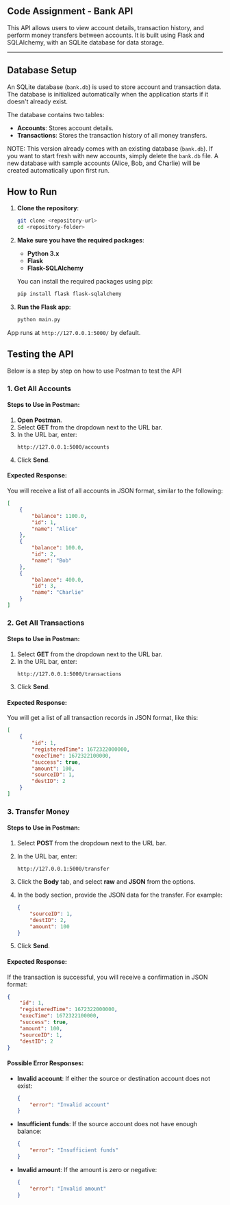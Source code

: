 ## Code Assignment - Bank API

This API allows users to view account details, transaction history, and perform money transfers between accounts. It is built using Flask and SQLAlchemy, with an SQLite database for data storage.

---


## Database Setup

An SQLite database (`bank.db`) is used to store account and transaction data. The database is initialized automatically when the application starts if it doesn't already exist.

The database contains two tables:
- **Accounts**: Stores account details.
- **Transactions**: Stores the transaction history of all money transfers.

NOTE: This version already comes with an existing database (`bank.db`). If you want to start fresh with new accounts, simply delete the `bank.db` file. A new database with sample accounts (Alice, Bob, and Charlie) will be created automatically upon first run.

## How to Run

1. **Clone the repository**:

   ```bash
   git clone <repository-url>
   cd <repository-folder>
   ```

2. **Make sure you have the required packages**:
    - **Python 3.x**
    - **Flask**
    - **Flask-SQLAlchemy**
  
    You can install the required packages using pip:
  
    ```bash
    pip install flask flask-sqlalchemy
    ```

4. **Run the Flask app**:

   ```bash
   python main.py
   ```

  App runs at `http://127.0.0.1:5000/` by default.


## Testing the API

Below is a step by step on how to use Postman to test the API

### **1. Get All Accounts**
  
#### Steps to Use in Postman:
1. **Open Postman**.
2. Select **GET** from the dropdown next to the URL bar.
3. In the URL bar, enter:
   ```
   http://127.0.0.1:5000/accounts
   ```
4. Click **Send**.

#### Expected Response:
You will receive a list of all accounts in JSON format, similar to the following:

```json
[
    {
        "balance": 1100.0,
        "id": 1,
        "name": "Alice"
    },
    {
        "balance": 100.0,
        "id": 2,
        "name": "Bob"
    },
    {
        "balance": 400.0,
        "id": 3,
        "name": "Charlie"
    }
]
```

### **2. Get All Transactions**

#### Steps to Use in Postman:
1. Select **GET** from the dropdown next to the URL bar.
2. In the URL bar, enter:
   ```
   http://127.0.0.1:5000/transactions
   ```
3. Click **Send**.

#### Expected Response:
You will get a list of all transaction records in JSON format, like this:

```json
[
    {
        "id": 1,
        "registeredTime": 1672322000000,
        "execTime": 1672322100000,
        "success": true,
        "amount": 100,
        "sourceID": 1,
        "destID": 2
    }
]
```

### **3. Transfer Money**

#### Steps to Use in Postman:
1. Select **POST** from the dropdown next to the URL bar.
2. In the URL bar, enter:
   ```
   http://127.0.0.1:5000/transfer
   ```
3. Click the **Body** tab, and select **raw** and **JSON** from the options.
4. In the body section, provide the JSON data for the transfer. For example:

   ```json
   {
       "sourceID": 1,
       "destID": 2,
       "amount": 100
   }
   ```

5. Click **Send**.

#### Expected Response:
If the transaction is successful, you will receive a confirmation in JSON format:

```json
{
    "id": 1,
    "registeredTime": 1672322000000,
    "execTime": 1672322100000,
    "success": true,
    "amount": 100,
    "sourceID": 1,
    "destID": 2
}
```

#### Possible Error Responses:
- **Invalid account**: If either the source or destination account does not exist:
  ```json
  {
      "error": "Invalid account"
  }
  ```
  
- **Insufficient funds**: If the source account does not have enough balance:
  ```json
  {
      "error": "Insufficient funds"
  }
  ```

- **Invalid amount**: If the amount is zero or negative:
  ```json
  {
      "error": "Invalid amount"
  }
  ```
